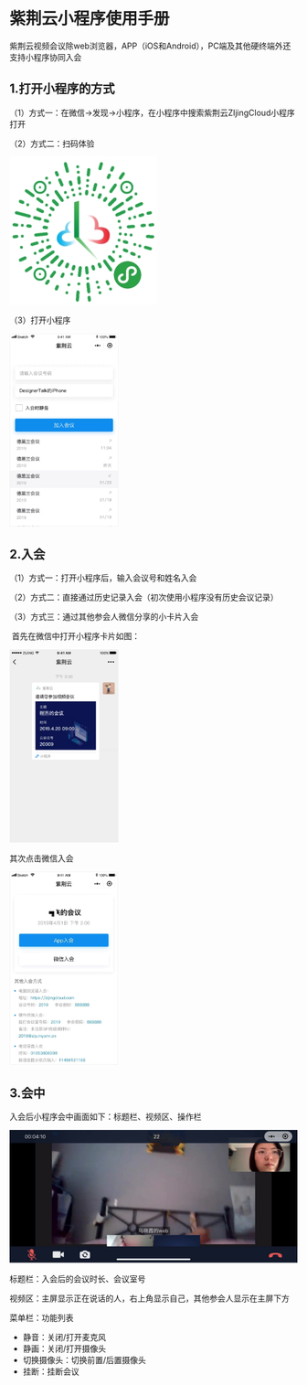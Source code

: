 # 紫荆云小程序使用手册

紫荆云视频会议除web浏览器，APP（iOS和Android），PC端及其他硬终端外还支持小程序协同入会

## 1.打开小程序的方式

（1）方式一：在微信→发现→小程序，在小程序中搜索紫荆云ZIjingCloud小程序打开

（2）方式二：扫码体验

![image-20200215125643635](../_image/App/image-20200215125643635.png)

（3）打开小程序

<img src="../_image/App\image-20200215130046031.png" alt="image-20200215130046031" style="zoom:33%;" />

## 2.入会

（1）方式一：打开小程序后，输入会议号和姓名入会

（2）方式二：直接通过历史记录入会（初次使用小程序没有历史会议记录）

（3）方式三：通过其他参会人微信分享的小卡片入会

​      首先在微信中打开小程序卡片如图：

<img src="../_image/App\image-20200210204649171.png" alt="image-20200210204649171" style="zoom:33%;" />

其次点击微信入会

<img src="../_image/App\image-20200210204446733.png" alt="image-20200210204446733" style="zoom:33%;" />

## 3.会中

入会后小程序会中画面如下：标题栏、视频区、操作栏

![image-20200215132232831](../_image/App\image-20200215132232831.png)

标题栏：入会后的会议时长、会议室号

视频区：主屏显示正在说话的人，右上角显示自己，其他参会人显示在主屏下方

菜单栏：功能列表

- 静音：关闭/打开麦克风
- 静画：关闭/打开摄像头
- 切换摄像头：切换前置/后置摄像头
- 挂断：挂断会议


